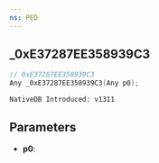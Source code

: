 ```yaml
---
ns: PED
---
```

## _0xE37287EE358939C3

```c
// 0xE37287EE358939C3
Any _0xE37287EE358939C3(Any p0);
```

```
NativeDB Introduced: v1311
```

## Parameters
* **p0**:
